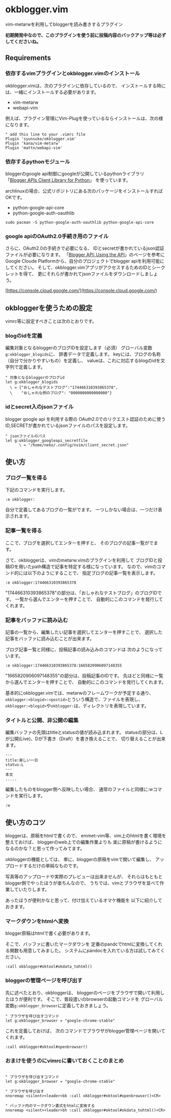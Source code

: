 # okblogger.vim

vim-metarwを利用してbloggerを読み書きするプラグイン

**初期開発中なので、このプラグインを使う前に投稿内容のバックアップ等は必ずしてくださいね。**


## Requirements

### 依存するvimプラグインとokblogger.vimのインストール

okblogger.vimは、次のプラグインに依存しているので、
インストールする時には、一緒にインストールする必要があります。

- vim-metarw
- webapi-vim


例えば、プラグイン管理にVim-Plugを使っているならインストールは、次の様になります。
```{vim}
" add this line to your .vimrc file
Plugin 'syunsuke/okblogger.vim'
Plugin 'kana/vim-metarw'
Plugin 'mattn/webapi-vim'
```

### 依存するpythonモジュール

bloggerのgoogle api制御にgoogleが公開しているpythonライブラリ
「[Blogger APIs Client Library for Python](https://developers.google.com/blogger/docs/3.0/api-lib/python)」
を使っています。

archlinuxの場合、公式リポジトリにある次のパッケージをインストールすればOKです。

- python-google-api-core
- python-google-auth-oauthlib


```{shell}
sudo pacman -S python-google-auth-oauthlib python-google-api-core
```

### google apiのOAuth2.0手続き用のファイル

さらに、OAuth2.0の手続きで必要になる、
IDとsecretが書かれているjson認証ファイルが必要になります。
「[Blogger API: Using the API](https://developers.google.com/blogger/docs/3.0/using)」のページを参考に
Google Cloude Platformから、自分のプロジェクトでblogger apiを利用可能にしてください。
そして、okblogger.vimアプリがアクセスするためのIDとシークレットを得て、
更にそれらが書かれてjsonファイルをダウンロードしましょう。

[https://console.cloud.google.com/](https://console.cloud.google.com/)


## okbloggerを使うための設定

vimrc等に設定すべきことは次のとおりです。


### blogのidを定義

編集対象となるbloggerのブログIDを設定します（必須）
グローバル変数`g:okblogger_blogids`に、
辞書データで定義します。
keyには、ブログの名称（自分で分かりやすいもの）を定義し、
valueは、これに対応するblogのidを文字列で定義します。

```vim
" 対象となるbloggerのブログid 
let g:okblogger_blogids
  \ = {"おしゃれなテストブログ":"174466310393865378",
  \    "おしゃれな例のブログ": "0000000000000000"}
```

### idとsecret入のjsonファイル
blogger google api を利用する際の
OAuth2.0でのリクエスト認証のために使う
ID,SECRETが書かれているjsonファイルのパスを設定します。

```vim
" jsonファイルのパス
let g:okblogger_googleapi_secretfile
      \ = "/home/neko/.config/nvim/client_secret.json"
```


## 使い方


### ブログ一覧を得る

下記のコマンドを実行します。

```
:e okblogger:
```

自分で定義してあるブログの一覧がでます。
一つしかない場合は、一つだけ表示されます。


### 記事一覧を得る

ここで、ブログを選択してエンターを押すと、
そのブログの記事一覧がでます。

さて、okbloggerは、vimのmetarw.vimのプラグインを利用して
ブログIDと投稿IDを用いたpath構造で記事を特定する様になっています。
なので、vimのコマンド的には以下のようにすることで、
指定ブログの記事一覧を表示します。


```
:e okblogger:174466310393865378
```

"174466310393865378"の部分は、「おしゃれなテストブログ」のブログIDです。
一覧から選んでエンターを押すことで、
自動的にこのコマンドを発行してくれます。


### 記事をバッファに読み込む

記事の一覧から、編集したい記事を選択してエンターを押すことで、
選択した記事をバッファに読み込むことが出来ます。

ブログ記事一覧と同様に、投稿記事の読み込みのコマンドは
次のようになっています。

```
:e okblogger:174466310393865378:1665820906097148355
```

"1665820906097148355"の部分は、投稿記事のIDです。
先ほどと同様に一覧から選んでエンターを押すことで、
自動的にこのコマンドを発行してくれます。

基本的にokblogger.vimでは、metarwのフレームワークが予定する通り、
`okblogger:<blogid>:<postid>`とういう構造で、ファイルを表現し、
`okblogger:<blogid>`や`okblogger:`は、ディレクトリを表現しています。


### タイトルと公開、非公開の編集

編集バッファの先頭はtitleとstatusの値が読み込まれます。
statusの部分は、Lが公開(Live)、Dが下書き（Draft）を書き換えることで、
切り替えることが出来ます。

```
---
title:楽しい一日
status:L
---
本文
.....
```

編集したものをblogger側へ反映したい場合、
通常のファイルと同様に:wコマンドを実行します。


```
:w
```


## 使い方のコツ

bloggerは、原稿をhtmlで書くので、
emmet-vim等、vim上のhtmlを書く環境を整えておけば、
bloggerのweb上での編集作業よりも
楽に原稿が書けるようになるのかな？と思って作ってみてます。

okbloggerの機能としては、
単に、bloggerの原稿をvimで開いて編集し、
アップロードするだけの単純なものです。

写真等のアップロードや実際のプレビューは出来ませんが、
それらはもともとblogger側でやったほうが楽ちんなので、
うちでは、vimとブラウザを並べて作業していたりします。

あったほうが便利かなと思って、付け加えているオマケ機能を
以下に紹介しておきます。

### マークダウンをhtmlへ変換

blogger原稿はhtmlで書く必要があります。

そこで、バッファに書いたマークダウンを
定番のpandcでhtmlに変換してくれる関数も用意してみました。
システムにpandocを入れている方は試してみてください。

```
:call okblogger#oktool#okdata_tohtml()
```

### bloggerの管理ページを呼び出す

先に述べたとおり、okbloggerは、
bloggerのページをブラウザで開いて利用したほうが便利です。
そこで、普段遣いのbrowserの起動コマンドを
グローバル変数`g:okblogger_browser`に定義しておきましょう。

```vim
" ブラウザを呼び出すコマンド
let g:okblogger_browser = "google-chrome-stable"
```

これを定義しておけば、
次のコマンドでブラウザがblogger管理ページを開いてくれます。

```
:call okblogger#oktool#openbrowser()
```

### おまけを使うのにvimrcに書いておくことのまとめ

```vim

" ブラウザを呼び出すコマンド
let g:okblogger_browser = "google-chrome-stable"

" ブラウザを呼び出す
nnoremap <silent><leader>bb :call okblogger#oktool#openbrowser()<CR>

" バッファ内のマークダウン書式をhtmlに変換する
nnoremap <silent><leader>bh :call okblogger#oktool#okdata_tohtml()<CR>
```
